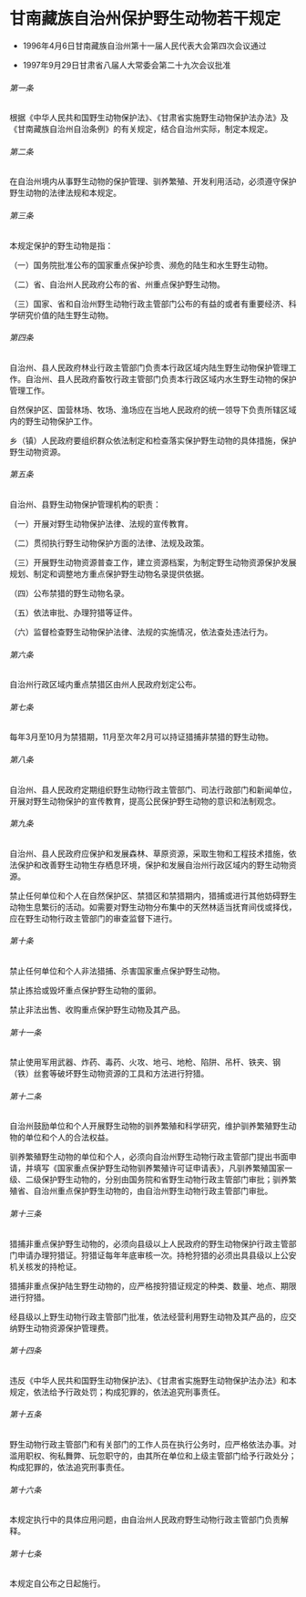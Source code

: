 # 甘南藏族自治州保护野生动物若干规定

- 1996年4月6日甘南藏族自治州第十一届人民代表大会第四次会议通过

- 1997年9月29日甘肃省八届人大常委会第二十九次会议批准

<!-- INFO END -->

###### 第一条

根据《中华人民共和国野生动物保护法》、《甘肃省实施野生动物保护法办法》及《甘南藏族自治州自治条例》的有关规定，结合自治州实际，制定本规定。

###### 第二条

在自治州境内从事野生动物的保护管理、驯养繁殖、开发利用活动，必须遵守保护野生动物的法律法规和本规定。

###### 第三条

本规定保护的野生动物是指：

（一）国务院批准公布的国家重点保护珍贵、濒危的陆生和水生野生动物。

（二）省、自治州人民政府公布的省、州重点保护野生动物。

（三）国家、省和自治州野生动物行政主管部门公布的有益的或者有重要经济、科学研究价值的陆生野生动物。

###### 第四条

自治州、县人民政府林业行政主管部门负责本行政区域内陆生野生动物保护管理工作。自治州、县人民政府畜牧行政主管部门负责本行政区域内水生野生动物的保护管理工作。

自然保护区、国营林场、牧场、渔场应在当地人民政府的统一领导下负责所辖区域内的野生动物保护工作。

乡（镇）人民政府要组织群众依法制定和检查落实保护野生动物的具体措施，保护野生动物资源。

###### 第五条

自治州、县野生动物保护管理机构的职责：

（一）开展对野生动物保护法律、法规的宣传教育。

（二）贯彻执行野生动物保护方面的法律、法规及政策。

（三）开展野生动物资源普查工作，建立资源档案，为制定野生动物资源保护发展规划、制定和调整地方重点保护野生动物名录提供依据。

（四）公布禁猎的野生动物名录。

（五）依法审批、办理狩猎等证件。

（六）监督检查野生动物保护法律、法规的实施情况，依法查处违法行为。

###### 第六条

自治州行政区域内重点禁猎区由州人民政府划定公布。

###### 第七条

每年3月至10月为禁猎期，11月至次年2月可以持证猎捕非禁猎的野生动物。

###### 第八条

自治州、县人民政府定期组织野生动物行政主管部门、司法行政部门和新闻单位，开展对野生动物保护的宣传教育，提高公民保护野生动物的意识和法制观念。

###### 第九条

自治州、县人民政府应保护和发展森林、草原资源，采取生物和工程技术措施，依法保护和改善野生动物生存栖息环境，保护和发展自治州行政区域内的野生动物资源。

禁止任何单位和个人在自然保护区、禁猎区和禁猎期内，猎捕或进行其他妨碍野生动物生息繁衍的活动。如需要对野生动物分布集中的天然林适当抚育间伐或择伐，应在野生动物行政主管部门的审查监督下进行。

###### 第十条

禁止任何单位和个人非法猎捕、杀害国家重点保护野生动物。

禁止拣拾或毁坏重点保护野生动物的蛋卵。

禁止非法出售、收购重点保护野生动物及其产品。

###### 第十一条

禁止使用军用武器、炸药、毒药、火攻、地弓、地枪、陷阱、吊杆、铁夹、钢（铁）丝套等破坏野生动物资源的工具和方法进行狩猎。

###### 第十二条

自治州鼓励单位和个人开展野生动物的驯养繁殖和科学研究，维护驯养繁殖野生动物的单位和个人的合法权益。

驯养繁殖野生动物的单位和个人，必须向自治州野生动物行政主管部门提出书面申请，并填写《国家重点保护野生动物驯养繁殖许可证申请表》，凡驯养繁殖国家一级、二级保护野生动物的，分别由国务院和省野生动物行政主管部门审批；驯养繁殖省、自治州重点保护野生动物的，由自治州野生动物行政主管部门审批。

###### 第十三条

猎捕非重点保护野生动物的，必须向县级以上人民政府的野生动物保护行政主管部门申请办理狩猎证。狩猎证每年年底审核一次。持枪狩猎的必须出具县级以上公安机关核发的持枪证。

猎捕非重点保护陆生野生动物的，应严格按狩猎证规定的种类、数量、地点、期限进行狩猎。

经县级以上野生动物行政主管部门批准，依法经营利用野生动物及其产品的，应交纳野生动物资源保护管理费。

###### 第十四条

违反《中华人民共和国野生动物保护法》、《甘肃省实施野生动物保护法办法》和本规定，依法给予行政处罚；构成犯罪的，依法追究刑事责任。

###### 第十五条

野生动物行政主管部门和有关部门的工作人员在执行公务时，应严格依法办事。对滥用职权、徇私舞弊、玩忽职守的，由其所在单位和上级主管部门给予行政处分；构成犯罪的，依法追究刑事责任。

###### 第十六条

本规定执行中的具体应用问题，由自治州人民政府野生动物行政主管部门负责解释。

###### 第十七条

本规定自公布之日起施行。
